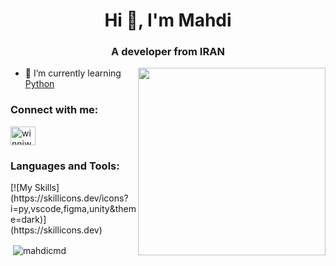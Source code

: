 <h1 align="center">Hi 👋, I'm Mahdi</h1>
<h3 align="center">A developer from IRAN</h3>

<img align='right' src='https://s8.uupload.ir/files/a62c047f-8369-493c-ab14-71ef51bebc55_rw_1200_8tc8.gif' width='300'>

- 🔭 I’m currently learning [Python](https://www.python.org/)

<h3 align="left">Connect with me:</h3>
<p align="left">
<a href="https://instagram.com/winniwooh" target="blank"><img align="center" src="https://raw.githubusercontent.com/rahuldkjain/github-profile-readme-generator/master/src/images/icons/Social/instagram.svg" alt="winniwooh" height="30" width="40" /></a>
</p>

<h3 align="left">Languages and Tools:</h3>
[![My Skills](https://skillicons.dev/icons?i=py,vscode,figma,unity&theme=dark)](https://skillicons.dev)

<p>&nbsp;<img align="center" src="https://github-readme-stats.vercel.app/api?username=mahdicmd&show_icons=true&locale=en" alt="mahdicmd" /></p>
